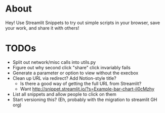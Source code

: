 # About

Hey! Use Streamlit Snippets to try out simple scripts in your browser, save your
work, and share it with others!

# TODOs

- Split out network/misc calls into utils.py
- Figure out why second click "share" click invariably fails
- Generate a parameter or option to view without the execbox
- Clean up URL via redirect? Add Notion-style title?
  - Is there a good way of getting the full URL from Streamlit?
  - Want http://snippet.streamlit.io/?s=Example-bar-chart-iI0cMzhy
- List all snippets and allow people to click on them
- Start versioning this? (Eh, probably with the migration to streamlit GH org)
